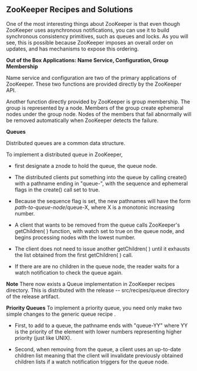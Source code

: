 ## ZooKeeper Recipes and Solutions

One of the most interesting things about ZooKeeper is that even though ZooKeeper uses asynchronous
notifications, you can use it to build synchronous consistency primitives, such as queues and locks.
As you will see, this is possible because ZooKeeper imposes an overall order on updates, and has
mechanisms to expose this ordering.

**Out of the Box Applications: Name Service, Configuration, Group Membership**

Name service and configuration are two of the primary applications of ZooKeeper. These two functions
are provided directly by the ZooKeeper API.

Another function directly provided by ZooKeeper is group membership. The group is represented by a
node. Members of the group create ephemeral nodes under the group node. Nodes of the members that
fail abnormally will be removed automatically when ZooKeeper detects the failure.

**Queues**

Distributed queues are a common data structure.

To implement a distributed queue in ZooKeeper,

- first designate a znode to hold the queue, the queue node.

- The distributed clients put something into the queue by calling create() with a pathname ending in
  "queue-", with the sequence and ephemeral flags in the create() call set to true.

- Because the sequence flag is set, the new pathnames will have the form _path-to-queue-node_/queue-X,
  where X is a monotonic increasing number.

- A client that wants to be removed from the queue calls ZooKeeper's getChildren( ) function, with watch
  set to true on the queue node, and begins processing nodes with the lowest number.

- The client does not need to issue another getChildren( ) until it exhausts the list obtained from the
  first getChildren( ) call.

- If there are are no children in the queue node, the reader waits for a watch notification to check the
  queue again.

**Note**
    There now exists a Queue implementation in ZooKeeper recipes directory. This is distributed with the
    release -- src/recipes/queue directory of the release artifact.

**Priority Queues**
To implement a priority queue, you need only make two simple changes to the generic queue recipe .

- First, to add to a queue, the pathname ends with "queue-YY" where YY is the priority of the element
  with lower numbers representing higher priority (just like UNIX).

- Second, when removing from the queue, a client uses an up-to-date children list meaning that the
  client will invalidate previously obtained children lists if a watch notification triggers for the
  queue node.

